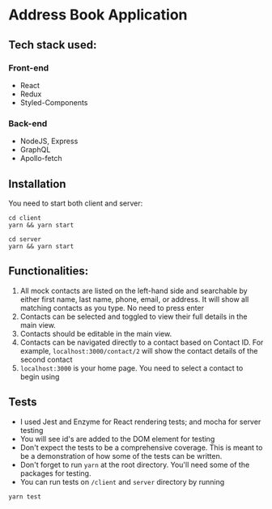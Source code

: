 # Address Book Application

## Tech stack used:

### Front-end

* React
* Redux
* Styled-Components

### Back-end

* NodeJS, Express
* GraphQL
* Apollo-fetch

## Installation

You need to start both client and server:

```
cd client
yarn && yarn start
```

```
cd server
yarn && yarn start
```

## Functionalities:

1. All mock contacts are listed on the left-hand side and searchable by either first name, last name, phone, email, or address. It will show all matching contacts as you type. No need to press enter
2. Contacts can be selected and toggled to view their full details in the main view.
3. Contacts should be editable in the main view.
4. Contacts can be navigated directly to a contact based on Contact ID. For example, `localhost:3000/contact/2` will show the contact details of the second contact
5. `localhost:3000` is your home page. You need to select a contact to begin using

## Tests

* I used Jest and Enzyme for React rendering tests; and mocha for server testing
* You will see id's are added to the DOM element for testing
* Don't expect the tests to be a comprehensive coverage. This is meant to be a demonstration of how some of the tests can be written.
* Don't forget to run `yarn` at the root directory. You'll need some of the packages for testing.
* You can run tests on `/client` and `server` directory by running

```
yarn test
```
